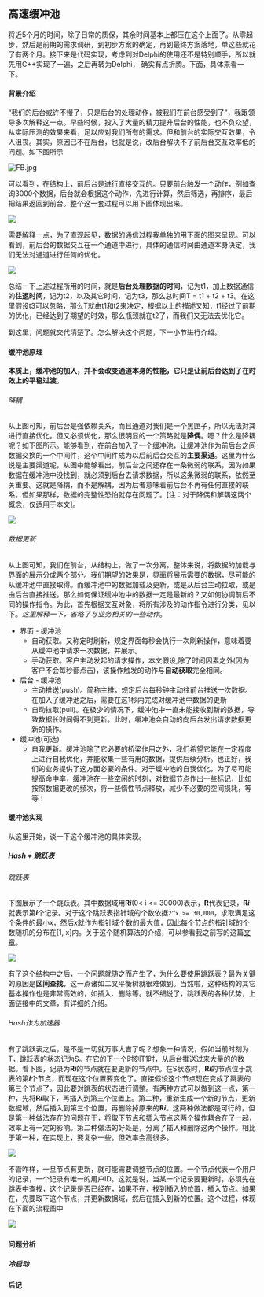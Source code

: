 ## 高速缓冲池
将近5个月的时间，除了日常的质保，其余时间基本上都压在这个上面了。从零起步，然后是前期的需求调研，到初步方案的确定，再到最终方案落地，单这些就花了有两个月。接下来是代码实现，考虑到对Delphi的使用还不是特别顺手，所以就先用C++实现了一遍，之后再转为Delphi， 确实有点折腾。下面，具体来看一下。

#### 背景介绍
“我们的后台或许不慢了，只是后台的处理动作，被我们在前台感受到了”，我跟领导多次解释这一点。早些时候，投入了大量的精力提升后台的性能，也不负众望，从实际压测的效果来看，足以应对我们所有的需求。但和前台的实际交互效果，令人沮丧。其实，原因已不在后台，也就是说，改后台解决不了前后台交互效率低的问题。如下图所示

![FB.jpg](https://github.com/WalkingNL/Pics/blob/master/cache3.jpg)

可以看到，在结构上，前后台是进行直接交互的。只要前台触发一个动作，例如查询3000个数据，后台就会根据这个动作，先进行计算，然后筛选，再排序，最后把结果返回到前台。整个这一套过程可以用下图体现出来。

![](https://github.com/WalkingNL/Pics/blob/master/%E6%8C%87%E4%BB%A4%E6%97%B6%E9%97%B4.jpg)

需要解释一点，为了直观起见，数据的通信过程我单独的用下面的图来呈现。可以看到，前后台的数据交互在一个通道中进行，具体的通信时间由通道本身决定，我们无法对通道进行任何的优化。

![](https://github.com/WalkingNL/Pics/blob/master/%E9%80%9A%E9%81%93.jpg)

总结一下上述过程所用的时间，就是**后台处理数据的时间**，记为t1，加上数据通信的**往返时间**，记为t2，以及其它时间，记为t3，那么总时间T = t1 + t2 + t3。在这里假设t3可以忽略，那么T就由t1和t2来决定，根据以上的描述又知，t1经过了前期的优化，已经达到了期望的时效，那么瓶颈就在t2了，而我们又无法去优化它。

到这里，问题就交代清楚了。怎么解决这个问题，下一小节进行介绍。

#### 缓冲池原理
**本质上，缓冲池的加入，并不会改变通道本身的性能，它只是让前后台达到了在时效上的平稳过渡**。
###### 降耦
从上图可知，前后台是强依赖关系，而且通道对我们是一个黑匣子，所以无法对其进行直接优化。但又必须优化，那么很明显的一个策略就是**降偶**。嗯？什么是降耦呢？如下图所示。能够看到，在前台加入了一个缓冲池，让缓冲池作为前后台之间数据交换的一个中间件，这个中间件成为以后前后台交互的**主要渠道**。这里为什么说是主要渠道呢，从图中能够看出，前后台之间还存在一条微弱的联系，因为如果数据在缓冲池中没找到，就必须到后台去请求数据，所以这条微弱的联系，依然至关重要。这就是降耦，而不是解耦，因为后者意味着前后台不再有任何直接的联系。但如果那样，数据的完整性恐怕就存在问题了。[注：对于降偶和解耦这两个概念，仅适用于本文]。

![](https://github.com/WalkingNL/Pics/blob/master/cache1.jpg)

###### 数据更新
从上图可知，我们在前台，从结构上，做了一次分离。整体来说，将数据的加载与界面的展示分成两个部分。我们期望的效果是，界面将展示需要的数据，尽可能的从缓冲池中直接取得。而缓冲池中的数据加载及更新，或是从后台主动拉取，或是由后台直接推送。那么如何保证缓冲池中的数据一定是最新的？又如何协调前后不同的操作指令。为此，首先根据交互对象，将所有涉及的动作指令进行分类，见以下。*这里解释一下，省略了与业务相关的一些动作*。
  * 界面 - 缓冲池
    * 自动获取。又称定时刷新，规定界面每秒会执行一次刷新操作，意味着要从缓冲池中请求一次数据，并展示。
    * 手动获取。客户主动发起的请求操作，本文假设,除了时间因素之外(因为客户不会每秒都点击)，该操作触发的动作与**自动获取**完全相同。
  * 后台 - 缓冲池
    * 主动推送(push)。简称主推，规定后台每秒钟主动往前台推送一次数据。在加入了缓冲池之后，需要在这1秒内完成对缓冲池中数据的更新
    * 自动拉取(pull)。在极少的情况下，缓冲池中一直未能接收到新的数据，导致数据长时间得不到更新。此时，缓冲池会自动的向后台发出请求数据更新的操作。
  * 缓冲池(可选)
    * 自我更新。缓冲池除了它必要的桥梁作用之外，我们希望它能在一定程度上进行自我优化，并能收集一些有用的数据，提供后续分析。也正好，我们的业务提供了这方面必要的条件。对于缓冲池的自我优化，为了尽可能提高命中率，缓冲池在一些空闲的时刻，对数据节点作出一些标记，比如按照数据更改的频次，将一些惰性节点释放，减少不必要的空间损耗，等等！

#### 缓冲池实现
从这里开始，谈一下这个缓冲池的具体实现。
##### Hash + 跳跃表
###### 跳跃表
下图展示了一个跳跃表。其中数据域用**R*i***(0< i <= 30000)表示，**R**代表记录，**R*i***就表示第***i***个记录。对于这个跳跃表指针域的个数依据`2^x >= 30,000`，求取满足这个条件的最小*x*，然后*x*就作为指针域个数的最大值，因此每个节点的指针域的个数随机的分布在[1, x]内。关于这个随机算法的介绍，可以参看我之前写的这篇[文章](https://github.com/WalkingNL/Redis/blob/master/Redis内部数据结构之跳跃表(SkipList).md)。

![](https://github.com/WalkingNL/Pics/blob/master/SkipList9.jpg)

有了这个结构中之后，一个问题就随之而产生了，为什么要使用跳跃表？最为关键的原因是**区间查找**，这一点诸如二叉平衡树就很难做到。当然啦，这种结构的其它基本操作也是非常高效的，如插入、删除等。就不细说了，跳跃表的各种优势，上面链接中的文章，有详细的介绍。

###### Hash作为加速器
有了跳跃表之后，是不是一切就万事大吉了呢？想象一种情况，假如当前时刻为T，跳跃表的状态记为S。在它的下一个时刻T1时，从后台推送过来大量的的数据。看下图，记录为**R*i***的节点就在要更新的节点中。在S状态时，**R*i***的节点位于跳表的第***i***个节点，而现在这个位置要变化了。直接假设这个节点现在变成了跳表的第三个节点了，因此要对跳表的状态进行调整。有两种方式可以做到这一点，第一种，先将**R*i***取下，再插入到第三个位置上。第二种，重新生成一个新的节点，更新数据域，然后插入到第三个位置，再删除掉原来的**R*i***。这两种做法都是可行的，但是第一种做法存在的问题在于，将取下节点和插入节点这两个操作耦合在了一起，效率上有一定的影响。第二种做法的好处是，分离了插入和删除这两个操作。相比于第一种，在实现上，要复杂一些。但效率会高很多。

![](https://github.com/WalkingNL/Pics/blob/master/SkipList10.jpg)

不管咋样，一旦节点有更新，就可能需要调整节点的位置。一个节点代表一个用户的记录，一个记录有唯一的用户ID。这就是说，当某一个记录要更新时，必须先在跳表中查找，这个记录是否已经在，如果不在，找到插入的位置，插入节点。如果在，先要取下这个节点，并更新数据域，然后在插入到新的位置。这个过程，体现在下面的流程图中

![](https://github.com/WalkingNL/Pics/blob/master/cache2.jpg)

##### 

#### 问题分析
##### 冷启动


#### 后记
